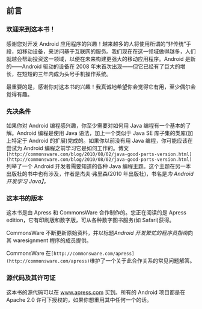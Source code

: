 ## 前言

### 欢迎来到这本书！

感谢您对开发 Android 应用程序的兴趣！越来越多的人将使用所谓的“非传统”手段，如移动设备，来访问基于互联网的服务。我们现在在这一领域做得越多，人们就越会帮助投资这一领域，以便在未来构建更强大的移动应用程序。Android 是新的——Android 驱动的设备在 2008 年末首次出现——但它已经有了巨大的增长，在短短的三年内成为头号手机操作系统。

最重要的是，感谢你对这本书的兴趣！我真诚地希望你会觉得它有用，至少偶尔会觉得有趣。

### 先决条件

如果你对 Android 编程感兴趣，你至少需要对如何用 Java 编程有一个基本的了解。Android 编程是使用 Java 语法，加上一个类似于 Java SE 库子集的类库(加上特定于 Android 的扩展)完成的。如果你以前没有用 Java 编程，你可能应该在尝试为 Android 编程之前学习它是如何工作的。博文`[http://commonsware.com/blog/2010/08/02/java-good-parts-version.html](http://commonsware.com/blog/2010/08/02/java-good-parts-version.html)`列举了一个 Android 开发者需要知道的各种 Java 编程主题。这个主题在另一本出版社的书中也有涉及，作者是杰夫·弗里森(2010 年出版社)，书名是*为 Android 开发学习 Java】。*

### 这本书的版本

这本书是由 Apress 和 CommonsWare 合作制作的。您正在阅读的是 Apress edition，它有印刷版和数字版，可从各种数字图书服务(如 Safari)获得。

CommonsWare 不断更新原始资料，并以标题*Android 开发繁忙的程序员指南*向其 waresignment 程序的成员提供。

CommonsWare 在`[http://commonsware.com/apress](http://commonsware.com/apress)`维护了一个关于此合作关系的常见问题解答。

### 源代码及其许可证

这本书的源代码可以在 www.apress.com 买到。所有的 Android 项目都是在 Apache 2.0 许可下授权的，如果你想重用其中任何一个的话。